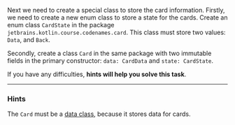 Next we need to create a special class to store the card information. 
Firstly, we need to create a new enum class to store a state for the cards.
Create an enum class `CardState` in the package `jetbrains.kotlin.course.codenames.card`. 
This class must store two values: `Data`, and `Back`.

Secondly, create a class `Card` in the same package with two immutable fields in the 
primary constructor: `data: CardData` and `state: CardState`.

If you have any difficulties, **hints will help you solve this task**.

----

### Hints

<div class="hint" title="The type of the Card class">

The `Card` must be a [data class](https://kotlinlang.org/docs/data-classes.html), because it stores data for cards.
</div>
